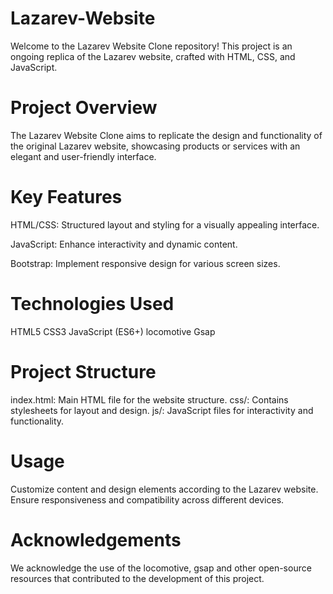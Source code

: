 # Lazarev-Website
Welcome to the Lazarev Website Clone repository! This project is an ongoing replica of the Lazarev website, crafted with HTML, CSS, and JavaScript.

# Project Overview
The Lazarev Website Clone aims to replicate the design and functionality of the original Lazarev website, showcasing products or services with an elegant and user-friendly interface.

# Key Features
HTML/CSS: Structured layout and styling for a visually appealing interface.

JavaScript: Enhance interactivity and dynamic content.

Bootstrap: Implement responsive design for various screen sizes.

# Technologies Used
HTML5
CSS3
JavaScript (ES6+)
locomotive
Gsap

# Project Structure
index.html: Main HTML file for the website structure.
css/: Contains stylesheets for layout and design.
js/: JavaScript files for interactivity and functionality.

# Usage
Customize content and design elements according to the Lazarev website.
Ensure responsiveness and compatibility across different devices.

# Acknowledgements
We acknowledge the use of the locomotive, gsap and other open-source resources that contributed to the development of this project.
